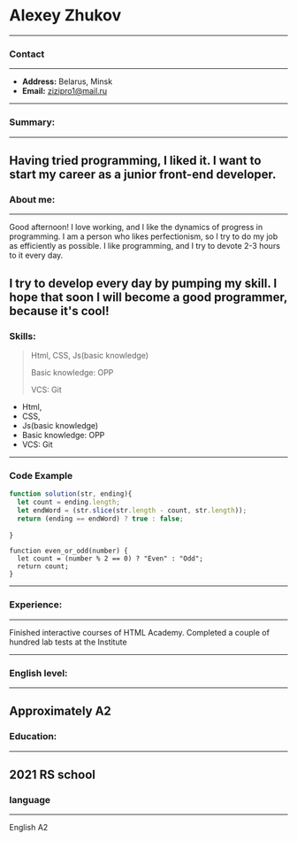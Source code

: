 # Alexey Zhukov
---
### Contact
---
* **Address:** Belarus, Minsk
* **Email:** zizipro1@mail.ru
---
### Summary:
---
Having tried programming, I liked it. I want to start my career as a junior front-end developer.
---
### About me:
---
Good afternoon! I love working, and I like the dynamics of progress in programming. I am a person who likes perfectionism, so I try to do my job as efficiently as possible. I like programming, and I try to devote 2-3 hours to it every day.

I try to develop every day by pumping my skill. I hope that soon I will become a good programmer, because it's cool!
---
### Skills:
> Html, CSS, Js(basic knowledge)
>
> Basic knowledge: OPP
>
> VCS: Git
- Html, 
- CSS, 
- Js(basic knowledge)
- Basic knowledge: OPP
- VCS: Git
---
### Code Example
```js
function solution(str, ending){
  let count = ending.length;  
  let endWord = (str.slice(str.length - count, str.length));
  return (ending == endWord) ? true : false;
  
}
```

```
function even_or_odd(number) {
  let count = (number % 2 == 0) ? "Even" : "Odd";
  return count;
}
```
---
### Experience:
---
Finished interactive courses of HTML Academy. Completed a couple of hundred lab tests at the Institute

---
### English level:
---
Approximately A2
---
### Education:
---

2021	RS school 
---
### language
---
English A2